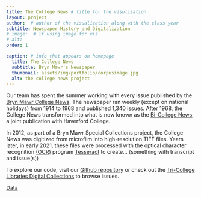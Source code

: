 ```yaml
---
title: The College News # title for the visulization
layout: project
author:  # author of the visualization along with the class year 
subtitle: Newspaper History and Digitalization
# image:  # if using image for viz
# alt:
order: 1 

caption: # info that appears on homepage
  title: The College News
  subtitle: Bryn Mawr's Newspaper
  thumbnail: assets/img/portfolio/corpusimage.jpg
  alt: the college news project
---
```

<!--  
To add an image: add relative url and alt text below and uncomment/copy paste
<img class="img-fluid d-block mx-auto" src="{{ site.baseurl }}/assets/img" alt="">
-->

Our team has spent the summer working with every issue published by the [Bryn Mawr College News](https://digitalcollections.tricolib.brynmawr.edu/collections/bryn-mawr-college-news). The newspaper ran weekly (except on national holidays) from 1914 to 1968 and published 1,340 issues. After 1968, the College News transformed into what is now known as the [Bi-College News](https://bicollegenews.com), a joint publication with Haverford College.

In 2012, as part of a Bryn Mawr Special Collections project, the College News was digitized from microfilm into high-resolution TIFF files. Years later, in early 2021, these files were processed with the optical character recognition [(OCR)](https://searchcontentmanagement.techtarget.com/definition/OCR-optical-character-recognition) program [Tesseract](https://github.com/tesseract-ocr/tesseract) to create... (something with transcript and issue(s))

To explore our code, visit our [Github repository](https://github.com/digbmc/college-news) or check out the [Tri-College Libraries Digital Collections](https://digitalcollections.tricolib.brynmawr.edu/collections/bryn-mawr-college-news) to browse issues.

<!--  
Insert your description for the project here.
--> 

<a class="btn btn-primary btn-xl text-uppercase js-scroll-trigger" href="{{ site.baseurl }}/projects/data.html">Data</a>


